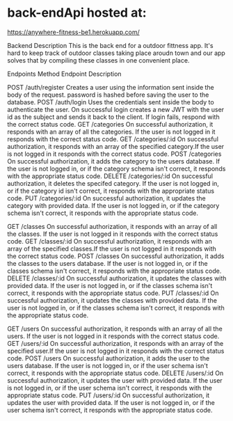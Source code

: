 # back-endApi hosted at: 

https://anywhere-fitness-be1.herokuapp.com/

Backend
Description
This is the back end for a outdoor fittness app. It's hard to keep track of outdoor classes taking place aroudn town and our app solves that by compiling these classes in one convenient place.

Endpoints
Method Endpoint Description

POST /auth/register Creates a user using the information sent inside the body of the request. password is hashed before saving the user to the database.
POST /auth/login Uses the credentials sent inside the body to authenticate the user. On successful login creates a new JWT with the user id as the subject and sends it back to the client. If login
    fails, respond with the correct status code.
GET /categories On successful authorization, it responds with an array of all the categories. If the user is not logged in it responds with the correct status code.
GET /categories/:id On successful authorization, it responds with an array of the specified category.If the user is not logged in it responds with the correct status code.
POST /categories On successful authorization, it adds the category to the users database. If the user is not logged in, or if the category schema isn't correct, it responds with the appropriate   status code.
DELETE /categories/:id On successful authorization, it deletes the specifed category. If the user is not logged in, or if the category id isn't correct, it responds with the appropriate status code.
PUT /categories/:id On successful authorization, it updates the category with provided data. If the user is not logged in, or if the category schema isn't correct, it responds with the appropriate status code.

GET /classes On successful authorization, it responds with an array of all the classes. If the user is not logged in it responds with the correct status code.
GET /classes/:id On successful authorization, it responds with an array of the specified classes.If the user is not logged in it responds with the correct status code.
POST /classes On successful authorization, it adds the classes to the users database. If the user is not logged in, or if the classes schema isn't correct, it responds with the appropriate status code.
DELETE /classes/:id On successful authorization, it updates the classes with provided data. If the user is not logged in, or if the classes schema isn't correct, it responds with the appropriate status code. PUT /classes/:id On successful authorization, it updates the classes with provided data. If the user is not logged in, or if the classes schema isn't correct, it responds with the appropriate status code.

GET /users On successful authorization, it responds with an array of all the users. If the user is not logged in it responds with the correct status code.
GET /users/:id On successful authorization, it responds with an array of the specified user.If the user is not logged in it responds with the correct status code.
POST /users On successful authorization, it adds the user to the users database. If the user is not logged in, or if the user schema isn't correct, it responds with the appropriate status code.
DELETE /users/:id On successful authorization, it updates the user with provided data. If the user is not logged in, or if the user schema isn't correct, it responds with the appropriate status code.
PUT /users/:id On successful authorization, it updates the user with provided data. If the user is not logged in, or if the user schema isn't correct, it responds with the appropriate status code.
